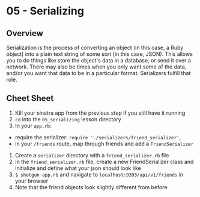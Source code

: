 # 05 - Serializing

## Overview

Serialization is the process of converting an object (in this case, a Ruby
object) into a plain text string of some sort (in this case, JSON).  This allows
you to do things like store the object's data in a database, or send it over a
network. There may also be times when you only want some of the data, and/or
you want that data to be in a particular format.  Serializers fulfill that role.

## Cheet Sheet

1. Kill your sinatra app from the previous step if you still have it running
1. `cd` into the `05_serializing` lesson directory
1. In your `app.rb`:
- require the serializer: `require './serializers/friend_serializer'`,
- in your `/friends` route, map through friends and add a `FriendSerializer`
1. Create a `serializer` directory with a `friend_serializer.rb` file
1. In the `friend_serializer.rb` file, create a new FriendSerializer class and initialize and define what your json should look like
1. `$ shotgun app.rb` and navigate to `localhost:9393/api/v1/friends` in your browser
1. Note that the friend objects look slightly different from before
